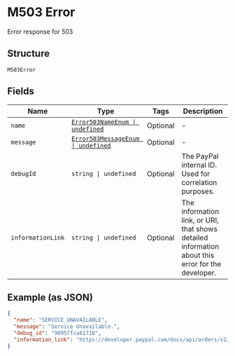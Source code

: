 
# M503 Error

Error response for 503

## Structure

`M503Error`

## Fields

| Name | Type | Tags | Description |
|  --- | --- | --- | --- |
| `name` | [`Error503NameEnum \| undefined`](../../doc/models/error-503-name-enum.md) | Optional | - |
| `message` | [`Error503MessageEnum \| undefined`](../../doc/models/error-503-message-enum.md) | Optional | - |
| `debugId` | `string \| undefined` | Optional | The PayPal internal ID. Used for correlation purposes. |
| `informationLink` | `string \| undefined` | Optional | The information link, or URI, that shows detailed information about this error for the developer. |

## Example (as JSON)

```json
{
  "name": "SERVICE_UNAVAILABLE",
  "message": "Service Unavailable.",
  "debug_id": "90957fca61718",
  "information_link": "https://developer.paypal.com/docs/api/orders/v2/#error-SERVICE_UNAVAILABLE"
}
```

